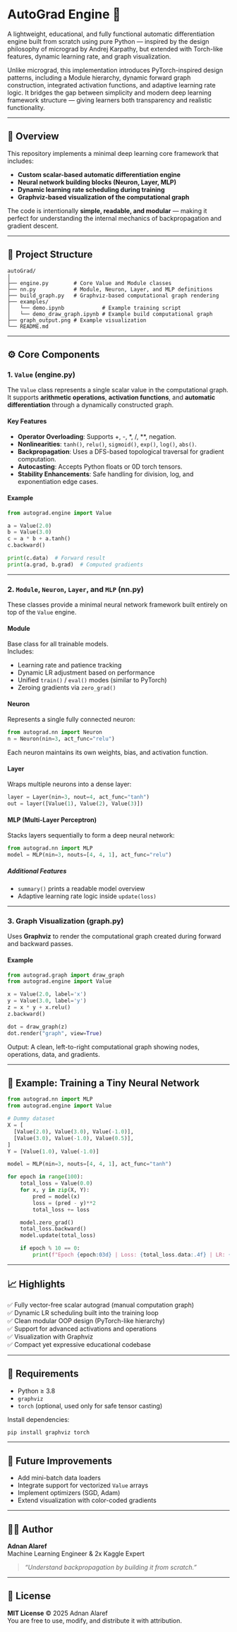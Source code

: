 # AutoGrad Engine 🚀

A lightweight, educational, and fully functional automatic differentiation engine built from scratch using pure Python — inspired by the design philosophy of micrograd by Andrej Karpathy, but extended with Torch-like features, dynamic learning rate, and graph visualization.

Unlike micrograd, this implementation introduces PyTorch-inspired design patterns, including a Module hierarchy, dynamic forward graph construction, integrated activation functions, and adaptive learning rate logic.
It bridges the gap between simplicity and modern deep learning framework structure — giving learners both transparency and realistic functionality.

---

## 🧠 Overview

This repository implements a minimal deep learning core framework that includes:

* **Custom scalar-based automatic differentiation engine**
* **Neural network building blocks (Neuron, Layer, MLP)**
* **Dynamic learning rate scheduling during training**
* **Graphviz-based visualization of the computational graph**

The code is intentionally **simple, readable, and modular** — making it perfect for understanding the internal mechanics of backpropagation and gradient descent.

---

## 📂 Project Structure

```
autoGrad/
│
├── engine.py        # Core Value and Module classes
├── nn.py            # Module, Neuron, Layer, and MLP definitions
├── build_graph.py   # Graphviz-based computational graph rendering
├── examples/
│   └── demo.ipynb            # Example training script
│   └── demo_draw_graph.ipynb # Example build computational graph
├── graph_output.png # Example visualization
└── README.md
```

---

## ⚙️ Core Components

### **1. `Value` (engine.py)**

The `Value` class represents a single scalar value in the computational graph.  
It supports **arithmetic operations**, **activation functions**, and **automatic differentiation** through a dynamically constructed graph.

#### Key Features

* **Operator Overloading**: Supports +, -, *, /, **, negation.  
* **Nonlinearities**: `tanh()`, `relu()`, `sigmoid()`, `exp()`, `log()`, `abs()`.  
* **Backpropagation**: Uses a DFS-based topological traversal for gradient computation.  
* **Autocasting**: Accepts Python floats or 0D torch tensors.  
* **Stability Enhancements**: Safe handling for division, log, and exponentiation edge cases.

#### Example

```python
from autograd.engine import Value

a = Value(2.0)
b = Value(3.0)
c = a * b + a.tanh()
c.backward()

print(c.data)  # Forward result
print(a.grad, b.grad)  # Computed gradients
```

---

### **2. `Module`, `Neuron`, `Layer`, and `MLP` (nn.py)**

These classes provide a minimal neural network framework built entirely on top of the `Value` engine.

#### **Module**

Base class for all trainable models.  
Includes:

* Learning rate and patience tracking  
* Dynamic LR adjustment based on performance  
* Unified `train()` / `eval()` modes (similar to PyTorch)  
* Zeroing gradients via `zero_grad()`

#### **Neuron**

Represents a single fully connected neuron:

```python
from autograd.nn import Neuron
n = Neuron(nin=3, act_func="relu")
```

Each neuron maintains its own weights, bias, and activation function.

#### **Layer**

Wraps multiple neurons into a dense layer:

```python
layer = Layer(nin=3, nout=4, act_func="tanh")
out = layer([Value(1), Value(2), Value(3)])
```

#### **MLP (Multi-Layer Perceptron)**

Stacks layers sequentially to form a deep neural network:

```python
from autograd.nn import MLP
model = MLP(nin=3, nouts=[4, 4, 1], act_func="relu")
```

##### Additional Features

* `summary()` prints a readable model overview  
* Adaptive learning rate logic inside `update(loss)`

---

### **3. Graph Visualization (graph.py)**

Uses **Graphviz** to render the computational graph created during forward and backward passes.

#### Example

```python
from autograd.graph import draw_graph
from autograd.engine import Value

x = Value(2.0, label='x')
y = Value(3.0, label='y')
z = x * y + x.relu()
z.backward()

dot = draw_graph(z)
dot.render("graph", view=True)
```

Output: A clean, left-to-right computational graph showing nodes, operations, data, and gradients.

---

## 🧪 Example: Training a Tiny Neural Network

```python
from autograd.nn import MLP
from autograd.engine import Value

# Dummy dataset
X = [
  [Value(2.0), Value(3.0), Value(-1.0)],
  [Value(3.0), Value(-1.0), Value(0.5)],
]
Y = [Value(1.0), Value(-1.0)]

model = MLP(nin=3, nouts=[4, 4, 1], act_func="tanh")

for epoch in range(100):
    total_loss = Value(0.0)
    for x, y in zip(X, Y):
        pred = model(x)
        loss = (pred - y)**2
        total_loss += loss

    model.zero_grad()
    total_loss.backward()
    model.update(total_loss)

    if epoch % 10 == 0:
        print(f"Epoch {epoch:03d} | Loss: {total_loss.data:.4f} | LR: {model.lr:.5f}")
```

---

## 📈 Highlights

✅ Fully vector-free scalar autograd (manual computation graph)  
✅ Dynamic LR scheduling built into the training loop  
✅ Clean modular OOP design (PyTorch-like hierarchy)  
✅ Support for advanced activations and operations  
✅ Visualization with Graphviz  
✅ Compact yet expressive educational codebase

---

## 🧰 Requirements

* Python ≥ 3.8  
* `graphviz`  
* `torch` (optional, used only for safe tensor casting)

Install dependencies:

```bash
pip install graphviz torch
```

---

## 🧩 Future Improvements

* Add mini-batch data loaders  
* Integrate support for vectorized `Value` arrays  
* Implement optimizers (SGD, Adam)  
* Extend visualization with color-coded gradients

---

## 🧑‍💻 Author

**Adnan Alaref**  
Machine Learning Engineer & 2x Kaggle Expert  

> *“Understand backpropagation by building it from scratch.”*

---

## 🧾 License
**MIT License** © 2025 Adnan Alaref  
You are free to use, modify, and distribute it with attribution.
